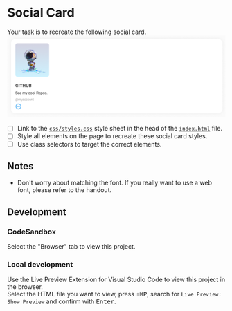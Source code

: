 # Social Card

Your task is to recreate the following social card.
![social card example](./assets/social-card.png)

- [ ] Link to the [`css/styles.css`](./css/styles.css) style sheet in the head of the [`index.html`](./index.html) file.
- [ ] Style all elements on the page to recreate these social card styles.
- [ ] Use class selectors to target the correct elements.

## Notes

- Don't worry about matching the font. If you really want to use a web font, please refer to the handout.

## Development

### CodeSandbox

Select the "Browser" tab to view this project.

### Local development

Use the Live Preview Extension for Visual Studio Code to view this project in the browser.  
Select the HTML file you want to view, press <kbd>⇧</kbd><kbd>⌘</kbd><kbd>P</kbd>, search for `Live Preview: Show Preview` and confirm with <kbd>Enter</kbd>.
